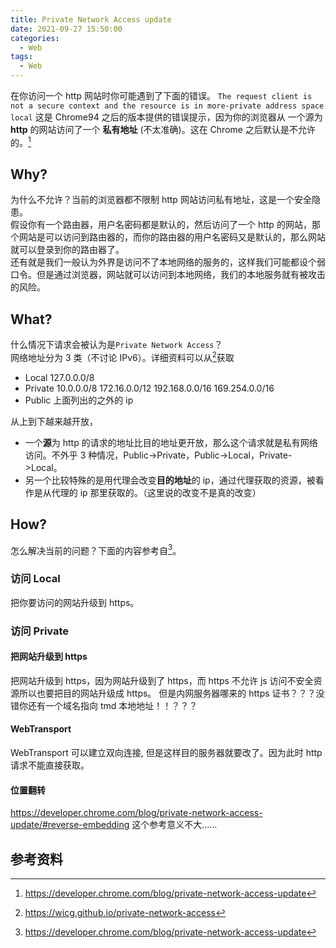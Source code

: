 ```yaml
---
title: Private Network Access update
date: 2021-09-27 15:50:00
categories:
  - Web
tags:
  - Web
---
```


在你访问一个 http 网站时你可能遇到了下面的错误。
`The request client is not a secure context and the resource is in more-private address space local` 这是 Chrome94 之后的版本提供的错误提示，因为你的浏览器从 一个源为 **http** 的网站访问了一个 **私有地址** (不太准确)。这在 Chrome 之后默认是不允许的。[^1]

<!-- more -->

## Why?

为什么不允许？当前的浏览器都不限制 http 网站访问私有地址，这是一个安全隐患。  
假设你有一个路由器，用户名密码都是默认的，然后访问了一个 http 的网站，那个网站是可以访问到路由器的，而你的路由器的用户名密码又是默认的，那么网站就可以登录到你的路由器了。  
还有就是我们一般认为外界是访问不了本地网络的服务的，这样我们可能都设个弱口令。但是通过浏览器，网站就可以访问到本地网络，我们的本地服务就有被攻击的风险。

## What?

什么情况下请求会被认为是`Private Network Access`？  
网络地址分为 3 类（不讨论 IPv6）。详细资料可以从[^2]获取

- Local 127.0.0.0/8
- Private 10.0.0.0/8 172.16.0.0/12 192.168.0.0/16 169.254.0.0/16
- Public 上面列出的之外的 ip

从上到下越来越开放，

- 一个**源**为 http 的请求的地址比目的地址更开放，那么这个请求就是私有网络访问。不外乎 3 种情况，Public->Private，Public->Local，Private->Local。
- 另一个比较特殊的是用代理会改变**目的地址**的 ip，通过代理获取的资源，被看作是从代理的 ip 那里获取的。（这里说的改变不是真的改变）

## How?

怎么解决当前的问题？下面的内容参考自[^1]。

### 访问 Local

把你要访问的网站升级到 https。

### 访问 Private

#### 把网站升级到 https

把网站升级到 https，因为网站升级到了 https，而 https 不允许 js 访问不安全资源所以也要把目的网站升级成 https。
但是内网服务器哪来的 https 证书？？？没错你还有一个域名指向 tmd 本地地址！！？？？

#### WebTransport

WebTransport 可以建立双向连接, 但是这样目的服务器就要改了。因为此时 http 请求不能直接获取。

#### 位置翻转

<https://developer.chrome.com/blog/private-network-access-update/#reverse-embedding>
这个参考意义不大……

## 参考资料

[^1]:<https://developer.chrome.com/blog/private-network-access-update>

[^2]:<https://wicg.github.io/private-network-access>
